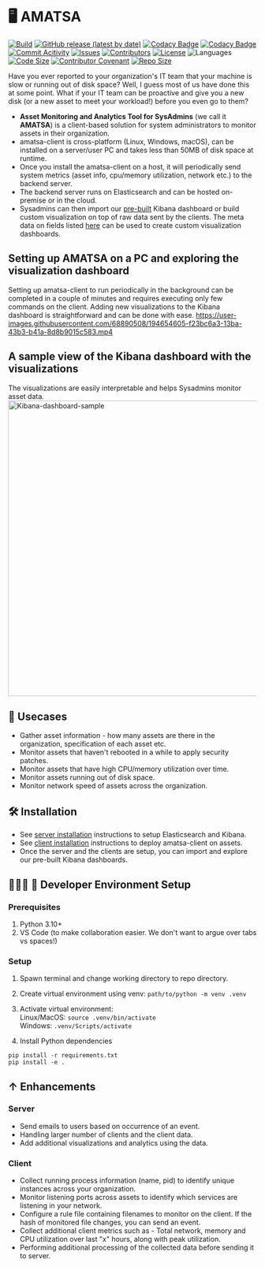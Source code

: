 # 🖥 AMATSA
[![Build](https://github.com/VSangarya/AMATSA/actions/workflows/build.yml/badge.svg)](https://github.com/VSangarya/AMATSA/actions/workflows/build.yml)
[![GitHub release (latest by date)](https://img.shields.io/github/v/release/VSangarya/AMATSA?display_name=tag)](https://github.com/VSangarya/AMATSA/releases)
[![Codacy Badge](https://app.codacy.com/project/badge/Coverage/4d32b2c8032341409d0f8a73a1b2a3d1)](https://www.codacy.com/gh/VSangarya/AMATSA/dashboard?utm_source=github.com&utm_medium=referral&utm_content=VSangarya/AMATSA&utm_campaign=Badge_Coverage)
[![Codacy Badge](https://app.codacy.com/project/badge/Grade/4d32b2c8032341409d0f8a73a1b2a3d1)](https://www.codacy.com/gh/VSangarya/AMATSA/dashboard?utm_source=github.com&amp;utm_medium=referral&amp;utm_content=VSangarya/AMATSA&amp;utm_campaign=Badge_Grade)
[![Commit Acitivity](https://img.shields.io/github/commit-activity/w/VSangarya/AMATSA)](https://github.com/VSangarya/AMATSA/pulse)
[![Issues](https://img.shields.io/github/issues/VSangarya/AMATSA?color=red)](https://github.com/VSangarya/AMATSA/issues)
[![Contributors](https://img.shields.io/github/contributors/VSangarya/AMATSA)](https://github.com/VSangarya/AMATSA/graphs/contributors)
[![License](https://img.shields.io/github/license/VSangarya/AMATSA)](LICENSE)
![Languages](https://img.shields.io/github/languages/count/VSangarya/AMATSA)
[![Code Size](https://img.shields.io/github/languages/code-size/VSangarya/AMATSA)](src)
[![Contributor Covenant](https://img.shields.io/badge/Contributor%20Covenant-2.1-4baaaa.svg)](CODE-OF-CONDUCT.md)
[![Repo Size](https://img.shields.io/github/repo-size/VSangarya/AMATSA)](https://github.com/VSangarya/AMATSA/)

Have you ever reported to your organization's IT team that your machine is slow or running out of disk space? Well, I guess most of us have done this at some point. What if your IT team can be proactive and give you a new disk (or a new asset to meet your workload!) before you even go to them?

- **Asset Monitoring and Analytics Tool for SysAdmins** (we call it **AMATSA**) is a client-based solution for system administrators to monitor assets in their organization. 
- amatsa-client is cross-platform (Linux, Windows, macOS), can be installed on a server/user PC and takes less than 50MB of disk space at runtime. 
- Once you install the amatsa-client on a host, it will periodically send system metrics (asset info, cpu/memory utilization, network etc.) to the backend server. 
- The backend server runs on Elasticsearch and can be hosted on-premise or in the cloud. 
- Sysadmins can then import our [pre-built](data/kibana/dashboard.ndjson) Kibana dashboard or build custom visualization on top of raw data sent by the clients. The meta data on fields listed [here](data/metrics.json) can be used to create custom visualization dashboards.  

## Setting up AMATSA on a PC and exploring the visualization dashboard
Setting up amatsa-client to run periodically in the background can be completed in a couple of minutes and requires executing only few commands on the client.
Adding new visualizations to the Kibana dashboard is straightforward and can be done with ease.
https://user-images.githubusercontent.com/68890508/194654605-f23bc6a3-13ba-43b3-b41a-8d8b9015c583.mp4

## A sample view of the Kibana dashboard with the visualizations
The visualizations are easily interpretable and helps Sysadmins monitor asset data.
<img width="1000" height="600" alt="Kibana-dashboard-sample" src="https://user-images.githubusercontent.com/68890508/194767625-8686d01c-96b4-4a81-aeba-cad23a7e4521.png">

## 📖 Usecases
*  Gather asset information - how many assets are there in the organization, specification of each asset etc.
*  Monitor assets that haven't rebooted in a while to apply security patches.
*  Monitor assets that have high CPU/memory utilization over time.
*  Monitor assets running out of disk space.
*  Monitor network speed of assets across the organization.

## 🛠 Installation
*  See [server installation](INSTALL.md#-server) instructions to setup Elasticsearch and Kibana.
*  See [client installation](INSTALL.md#-client) instructions to deploy amatsa-client on assets.
*  Once the server and the clients are setup, you can import and explore our pre-built Kibana dashboards.

## 👩🏼‍💻 🚀 Developer Environment Setup
### Prerequisites
1. Python 3.10+
2. VS Code (to make collaboration easier. We don't want to argue over tabs vs spaces!)
### Setup
1. Spawn terminal and change working directory to repo directory.

2. Create virtual environment using venv: `path/to/python -m venv .venv`

3. Activate virtual environment:<br/>
Linux/MacOS:  `source .venv/bin/activate`<br/>
Windows:  `.venv/Scripts/activate`<br/>

4. Install Python dependencies
```Text
pip install -r requirements.txt
pip install -e .
```

## ↑ Enhancements
### Server
*  Send emails to users based on occurrence of an event.
*  Handling larger number of clients and the client data.
*  Add additional visualizations and analytics using the data.

### Client
*  Collect running process information (name, pid) to identify unique instances across your organization.
*  Monitor listening ports across assets to identify which services are listening in your network.
*  Configure a rule file containing filenames to monitor on the client. If the hash of monitored file changes, you can send an event.
*  Collect additional client metrics such as - Total network, memory and CPU utilization over last "x" hours, along with peak utilization.
*  Performing additional processing of the collected data before sending it to server.

